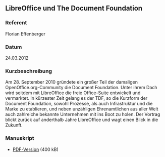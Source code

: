 ## LibreOffice und The Document Foundation


### Referent
Florian Effenberger

### Datum
24.03.2012

### Kurzbeschreibung
Am 28. September 2010 gründete ein großer Teil der damaligen
OpenOffice.org-Community die Document Foundation. Unter ihrem Dach wird seitdem
mit LibreOffice die freie Office-Suite entwickelt und vermarktet. In kürzester
Zeit gelang es der TDF, so die Kurzform der Document Foundation, sowohl
Prozesse, als auch Infrastruktur und die Marke zu etablieren, und neben
unzähligen Ehrenamtlichen aus aller Welt auch zahlreiche bekannte Unternehmen
mit ins Boot zu holen. Der Vortrag blickt zurück auf anderthalb Jahre
LibreOffice und wagt einen Blick in die Zukunft.

### Manuskript

* [PDF-Version](/download/Vortraege/LibreOffice_u_TDF_LIT_2012.pdf) (400 kB)
